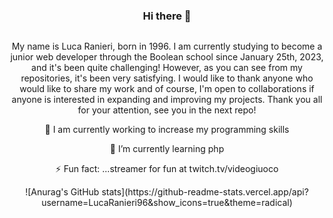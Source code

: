 <h3 align="center">Hi there 👋</h3>

<p align="center">
    <img src="https://user-images.githubusercontent.com/119805748/236950849-9b25dce0-0b6c-4d82-8467-5c70de04283d.gif" alt="">
</p>

<p align="center">My name is Luca Ranieri, born in 1996. 
I am currently studying to become a junior web developer through the Boolean school since January 25th, 2023, and it's been quite challenging! 
However, as you can see from my repositories, it's been very satisfying. 
I would like to thank anyone who would like to share my work and of course, I'm open to collaborations if anyone is interested in expanding and improving my projects. 
Thank you all for your attention, see you in the next repo!</p>
<p align="center">🔭 I am currently working to increase my programming skills</p>
<p align="center">🌱 I’m currently learning php</p>
<p align="center">⚡ Fun fact: ...streamer for fun at twitch.tv/videogiuoco</p>

<p align="center">
    ![Anurag's GitHub stats](https://github-readme-stats.vercel.app/api?username=LucaRanieri96&show_icons=true&theme=radical)
</p>


